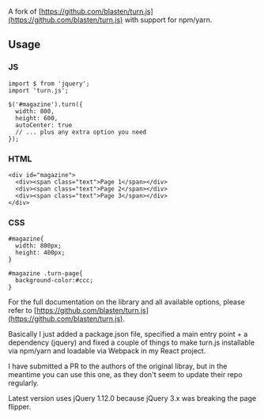 A fork of [https://github.com/blasten/turn.js](https://github.com/blasten/turn.js)
with support for npm/yarn.

## Usage

### JS

```
import $ from 'jquery';
import 'turn.js';

$('#magazine').turn({
  width: 800,
  height: 600,
  autoCenter: true
  // ... plus any extra option you need
});
```

### HTML

```
<div id="magazine">
  <div><span class="text">Page 1</span></div>
  <div><span class="text">Page 2</span></div>
  <div><span class="text">Page 3</span></div>
</div>
```

### CSS

```
#magazine{
  width: 800px;
  height: 400px;
}

#magazine .turn-page{
  background-color:#ccc;
}
```

For the full documentation on the library and all available options, please
refer to [https://github.com/blasten/turn.js](https://github.com/blasten/turn.js).

Basically I just added a package.json file, specified a main entry point + a
dependency (jquery) and fixed a couple of things to make turn.js installable via npm/yarn
and loadable via Webpack in my React project.

I have submitted a PR to the authors of the original libray, but in the meantime
you can use this one, as they don't seem to update their repo regularly.

Latest version uses jQuery 1.12.0 because jQuery 3.x was breaking the page
flipper.
